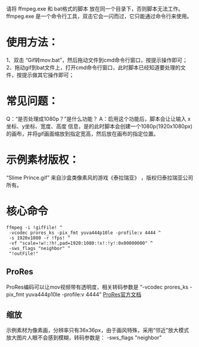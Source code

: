请将 ffmpeg.exe 和 bat格式的脚本 放在同一个目录下，否则脚本无法工作。
ffmpeg.exe 是一个命令行工具，双击它会一闪而过，它只能通过命令行来使用。



# 使用方法：
1、双击 “Gif转mov.bat”，然后拖动文件到cmd命令行窗口，按提示操作即可；
2、拖动gif到bat文件上，打开cmd命令行窗口，此时脚本已经知道要处理的文件，按提示做其它操作即可；



# 常见问题：
Q：“是否处理成1080p？”是什么功能？
A：启用这个功能后，脚本会让让输入 x坐标、y坐标、宽度、高度 信息，是的此时脚本会创建一个1080p(1920x1080px)的画布，并将gif画面缩放到指定宽高，然后放在画布的指定位置。




# 示例素材版权：
“Slime Prince.gif” 来自沙盒类像素风的游戏《泰拉瑞亚》 ，版权归泰拉瑞亚公司所有。




# 核心命令
```shell
ffmpeg -i !gifFile! ^
 -vcodec prores_ks -pix_fmt yuva444p10le -profile:v 4444 ^
 -s 1920x1080 -r !fps! ^
 -vf "scale=!w!:!h!,pad=1920:1080:!x!:!y!:0x00000000" ^
 -sws_flags "neighbor" ^
 "!outFile!"
```
## ProRes
ProRes编码可以让mov视频带有透明度，相关转码参数是
“-vcodec prores_ks -pix_fmt yuva444p10le -profile:v 4444”
[ProRes官方文档](https://ffmpeg.org/ffmpeg-codecs.html#ProRes)

## 缩放
示例素材为像素画，分辨率只有36x36px，由于画风特殊，采用“邻近”放大模式放大图片人眼不会感到模糊，转码参数是：
-sws_flags "neighbor"